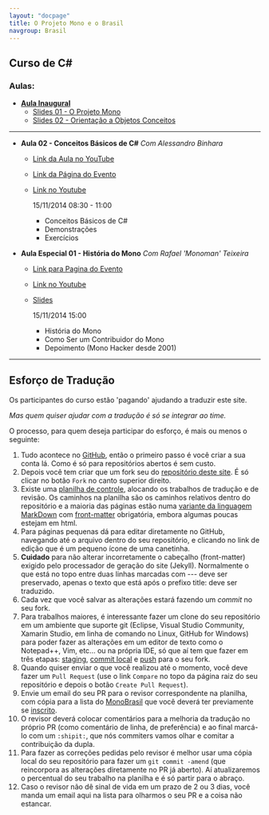 ```yaml
---
layout: "docpage"
title: O Projeto Mono e o Brasil
navgroup: Brasil
---
```


Curso de C#
-----------

### Aulas:

- [**Aula Inaugural**](https://www.youtube.com/watch?v=EuAkD7PS0Ao#t=871)
   - [Slides 01 - O Projeto Mono](http://www.slideshare.net/alebinhara/palestra-do-teched-o-projeto-mono-aplicaes-net-para-sistemas-no-windows) 
   - [Slides 02 - Orientação a Objetos Conceitos](http://www.slideshare.net/alebinhara/curso-c-em-mono-orientao-a-objeto-basico)

---

- **Aula 02 - Conceitos Básicos de C#** _Com Alessandro Binhara_
    - [Link da Aula no YouTube](http://www.youtube.com/watch?v=D7K5jlyIqi0)
    - [Link da Página do Evento](https://plus.google.com/events/cedra3c9acjheihvjouvsc7opao)
    - [Link no Youtube](http://www.youtube.com/watch?v=nSsWMzHcb70)


        15/11/2014  08:30 - 11:00
        - Conceitos Básicos de C#
        - Demonstrações
        - Exercícios

- **Aula Especial 01 - História do Mono** _Com Rafael 'Monoman' Teixeira_
   - [Link para Pagina do Evento](https://plus.google.com/u/0/hangouts/onair/watch?hid=hoaevent%2Fc30ucaoa0hl5veobo6khcia9irc&hl=en)
   - [Link no Youtube](https://www.youtube.com/watch?v=nSsWMzHcb70)
   - [Slides](https://docs.google.com/presentation/d/1KkiIGMlKlYEAj_NqS1IAZkoP8i4mJFxqDXgg9lleJow/edit?usp=sharing)


        15/11/2014  15:00
        - História do Mono
        - Como Ser um Contribuidor do Mono 
        - Depoimento (Mono Hacker desde 2001)

---

Esforço de Tradução
---

Os participantes do curso estão 'pagando' ajudando a traduzir este site.

*Mas quem quiser ajudar com a tradução é só se integrar ao time.*

O processo, para quem deseja participar do esforço, é mais ou menos o seguinte:

1. Tudo acontece no [GitHub](https://github.com), então o primeiro passo é você criar a sua conta lá. Como é só para repositórios abertos é sem custo. 
2. Depois você tem criar que um fork seu do [repositório deste site](https://github.com/MonoBrasil/website). É só clicar no botão ```Fork``` no canto superior direito.
3. Existe uma [planilha de controle](https://docs.google.com/spreadsheets/d/1B_iFGvaDhm8jSC0STXHdNgQAX57DRaY8F3wd-7czSjA/edit#gid=1820428232), alocando os trabalhos de tradução e de revisão. Os caminhos na planilha são os caminhos relativos dentro do repositório e a maioria das páginas estão numa [variante da linguagem MarkDown](https://help.github.com/articles/github-flavored-markdown/) com [front-matter](https://help.github.com/articles/using-jekyll-with-pages/#frontmatter-is-required) obrigatória, embora algumas poucas estejam em html.
4. Para páginas pequenas dá para editar diretamente no GitHub, navegando até o arquivo dentro do seu repositório, e clicando no link de edição que é um pequeno ícone de uma canetinha.
5. **Cuidado** para não alterar incorretamente o cabeçalho (front-matter) exigido pelo processador de geração do site (Jekyll). Normalmente o que está no topo entre duas linhas marcadas com --- deve ser preservado, apenas o texto que está após o prefixo title: deve ser traduzido.
6. Cada vez que você salvar as alterações estará fazendo um _commit_ no seu fork.
7. Para trabalhos maiores, é interessante fazer um clone do seu repositório em um ambiente que suporte git (Eclipse, Visual Studio Community, Xamarin Studio, em linha de comando no Linux, GitHub for Windows) para poder fazer as alterações em um editor de texto como o Notepad++, Vim, etc... ou na própria IDE, só que aí tem que fazer em três etapas: [staging](https://www.kernel.org/pub/software/scm/git/docs/git-add.html), [commit local](https://www.kernel.org/pub/software/scm/git/docs/git-commit.html) e [push](https://www.kernel.org/pub/software/scm/git/docs/git-push.html) para o seu fork.
8. Quando quiser enviar o que você realizou até o momento, você deve fazer um ```Pull Request``` (use o link ```Compare``` no topo da página raiz do seu repositório e depois o botão ```Create Pull Request```).
9. Envie um email do seu PR para o revisor correspondente na planilha, com cópia para a lista do [MonoBrasil](monobrasil@googlegroups.com) que você deverá ter previamente se [inscrito](https://groups.google.com/forum/#!forum/monobrasil). 
10. O revisor deverá colocar comentários para a melhoria da tradução no próprio PR (como comentário de linha, de preferência) e ao final marcá-lo com um ```:shipit:```, que nós commiters vamos olhar e comitar a contribuição da dupla. 
11. Para fazer as correções pedidas pelo revisor é melhor usar uma cópia local do seu repositório para fazer um ```git commit -amend``` (que reincorpora as alterações diretamente no PR já aberto). Aí atualizaremos o percentual do seu trabalho na planilha e é só partir para o abraço.
11. Caso o revisor não dê sinal de vida em um prazo de 2 ou 3 dias, você manda um email aqui na lista para olharmos o seu PR e a coisa não estancar.
